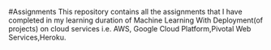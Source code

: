 #Assignments
This repository contains all the assignments that I have completed in my learning duration of Machine Learning With Deployment(of projects)
on cloud services i.e. AWS, Google Cloud Platform,Pivotal Web Services,Heroku.

